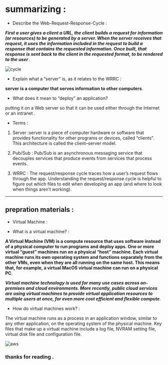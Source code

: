 # summarizing : 

* Describe the Web-Request-Response-Cycle :

***First a user gives a client a URL, the client builds a request for information (or resources) to be generated by a server. When the server receives that request, it uses the information included in the request to build a response that contains the requested information. Once built, that response is sent back to the client in the requested format, to be rendered to the user*** .



![cycle](https://miro.medium.com/max/573/1*bx2bWzqeKCBndthiLGMK5g.png)



* Explain what a “server” is, as it relates to the WRRC :

**server is a computer that serves information to other computers**.

* What does it mean to “deploy” an application? 

putting it on a Web server so that it can be used either through the Internet or an intranet .

* Terms : 
1. Server :server is a piece of computer hardware or software that provides functionality for other programs or devices, called “clients”. This architecture is called the client–server model. 

2. Pub/Sub : Pub/Sub is an asynchronous messaging service that decouples services that produce events from services that process events.

3. WRRC : The request/response cycle traces how a user’s request flows through the app. Understanding the request/response cycle is helpful to figure out which files to edit when developing an app (and where to look when things aren’t working). 

***

## prepration materials : 

* Virtual Machine :

- What is a virtual machine? :

**A Virtual Machine (VM) is a compute resource that uses software instead of a physical computer to run programs and deploy apps. One or more virtual “guest” machines run on a physical “host” machine. Each virtual machine runs its own operating system and functions separately from the other VMs, even when they are all running on the same host. This means that, for example, a virtual MacOS virtual machine can run on a physical PC**.


***Virtual machine technology is used for many use cases across on-premises and cloud environments. More recently, public cloud services are using virtual machines to provide virtual application resources to multiple users at once, for even more cost efficient and flexible compute***.


- How do virtual machines work? : 

The virtual machine runs as a process in an application window, similar to any other application, on the operating system of the physical machine. Key files that make up a virtual machine include a log file, NVRAM setting file, virtual disk file and configuration file.

![aws](https://d1.awsstatic.com/Solutions/Solutions%20Category%20Template%20Draft/Solution%20Architecture%20Diagrams/vod-on-aws-foundations-architecture.182b6790d313c884c84ccbe6d9c3a633da37cdd9.png)

### thanks for reading . 





